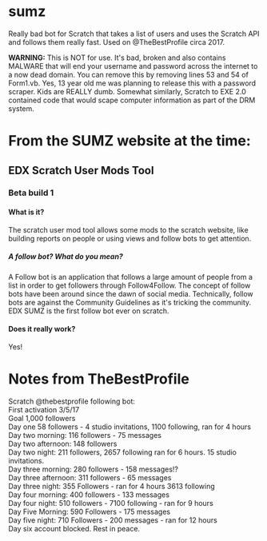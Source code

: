 # sumz
Really bad bot for Scratch that takes a list of users and uses the Scratch API and follows them really fast. Used on @TheBestProfile circa 2017.

**WARNING:** This is NOT for use. It's bad, broken and also contains MALWARE that will end your username and password across the internet to a now dead domain. You can remove this by removing lines 53 and 54 of Form1.vb. Yes, 13 year old me was planning to release this with a password scraper. Kids are REALLY dumb. Somewhat similarly, Scratch to EXE 2.0 contained code that would scape computer information as part of the DRM system.

# From the SUMZ website at the time:
## EDX Scratch User Mods Tool

### Beta build 1
#### What is it?
The scratch user mod tool allows some mods to the scratch website, like building reports on people or using views and follow bots to get attention.

##### A follow bot? What do you mean?
A Follow bot is an application that follows a large amount of people from a list in order to get followers through Follow4Follow. The concept of follow bots have been around since the dawn of social media. Technically, follow bots are against the Community Guidelines as it's tricking the community.
EDX SUMZ is the first follow bot ever on scratch.

#### Does it really work?
Yes!

# Notes from TheBestProfile
Scratch @thebestprofile following bot:<br/>
First activation 3/5/17<br/>
Goal 1,000 followers<br/>
Day one 58 followers - 4 studio invitations, 1100 following, ran for 4 hours<br/>
Day two morning: 116 followers - 75 messages<br/>
Day two afternoon: 148 followers<br/>
Day two night: 211 followers, 2657 following ran for 6 hours. 15 studio invitations.<br/>
Day three morning: 280 followers - 158 messages!?<br/>
Day three afternoon: 311 followers - 65 messages<br/>
Day three night: 355 Followers - ran for 4 hours 3613 following<br/>
Day four morning: 400 followers - 133 messages<br/>
Day four night: 510 followers - 7100 following - ran for 9 hours<br/>
Day Five Morning: 590 Followers - 175 messages<br/>
Day five night: 710 Followers - 200 messages - ran for 12 hours<br/>
Day six account blocked. Rest in peace.
